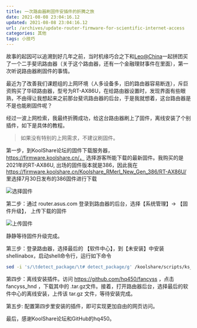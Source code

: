 ```yaml
---
title: 一次路由器刷固件安插件的折腾之旅
date: 2021-08-08 23:04:16.12
updated: 2021-08-08 23:04:16.12
url: /archives/update-router-firmware-for-scientific-internet-access
categories: 其他
tags: 小技巧
---
```


故事的起因可以追溯到好几年之前，当时机缘巧合之下和[Leo@China](https://github.com/leoatchina)一起拼团买了一个二手斐讯路由器（关于这个路由器，还有一个金融理财事件在里面），第一次听说路由器刷固件的事情。

最近为了改善我们课题组的上网环境（人多设备多，旧的路由器容易断连），斥巨资购买了华硕路由器，型号为RT-AX86U，在给路由器设置时，发现界面有些眼熟，不由得让我想起来之前那台斐讯路由器的后台，于是我就想着，这台路由器是不是也能刷固件呢？

经过一波上网检索，我最终折腾成功，给这台路由器刷上了固件，离线安装了个别插件，如下是具体的教程。

> 如果没有特别的上网需求，不建议刷固件。

第一步，到KoolShare论坛的固件下载服务器， https://firmware.koolshare.cn/， 选择游客所能下载的最新固件。我购买的是2021年的RT-AX86U, 出场的固件版本就是386，因此我在 https://firmware.koolshare.cn/Koolshare_RMerl_New_Gen_386/RT-AX86U/ 里选择7月30日发布的386固件进行下载

![选择固件](https://halo-1252249331.cos.ap-shanghai.myqcloud.com/upload/2021/08/image-8185fa73fbe34f7fa3145925d0907f23.png)

第二步：通过 router.asus.com 登录到路由器的后台，选择【系统管理】-> 【固件升级】， 上传下载的固件

![上传固件](https://halo-1252249331.cos.ap-shanghai.myqcloud.com/upload/2021/08/image-53f126be31314376ba12e05650f3681a.png)

静静等待固件升级完成。

第三步：登录路由器，选择最后的 【软件中心】，到【未安装】中安装 shellinabox，启动shell命令行，运行如下命令

```bash
sed -i 's/\tdetect_package/\t# detect_package/g' /koolshare/scripts/ks_tar_install.sh
```

第四步：离线安装插件。访问 https://github.com/hq450/fancyss ，点击 fancyss_hnd ，下载其中的 .tar.gz文件。接着，打开路由器后台，选择最后的软件中心的离线安装，上传该 tar.gz 文件，等待安装完成。

第五步: 配置第四步里安装的插件，即可实现更加自由的网页访问。

最后，感谢KoolShare论坛和GitHub的hq450。 